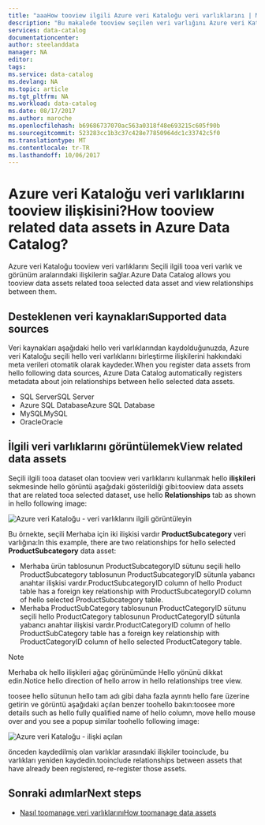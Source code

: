 ```yaml
---
title: "aaaHow tooview ilgili Azure veri Kataloğu veri varlıklarını | Microsoft Docs"
description: "Bu makalede tooview seçilen veri varlığını Azure veri Kataloğu'nda, veri varlıklarını nasıl ilişkilendirileceğini açıklar."
services: data-catalog
documentationcenter: 
author: steelanddata
manager: NA
editor: 
tags: 
ms.service: data-catalog
ms.devlang: NA
ms.topic: article
ms.tgt_pltfrm: NA
ms.workload: data-catalog
ms.date: 08/17/2017
ms.author: maroche
ms.openlocfilehash: b69686737070ac563a0318f48e693215c605f90b
ms.sourcegitcommit: 523283cc1b3c37c428e77850964dc1c33742c5f0
ms.translationtype: MT
ms.contentlocale: tr-TR
ms.lasthandoff: 10/06/2017
---
```

# <a name="how-tooview-related-data-assets-in-azure-data-catalog"></a><span data-ttu-id="cc332-103">Azure veri Kataloğu veri varlıklarını tooview ilişkisini?</span><span class="sxs-lookup"><span data-stu-id="cc332-103">How tooview related data assets in Azure Data Catalog?</span></span>
<span data-ttu-id="cc332-104">Azure veri Kataloğu tooview veri varlıklarını Seçili ilgili tooa veri varlık ve görünüm aralarındaki ilişkilerin sağlar.</span><span class="sxs-lookup"><span data-stu-id="cc332-104">Azure Data Catalog allows you tooview data assets related tooa selected data asset and view relationships between them.</span></span> 

## <a name="supported-data-sources"></a><span data-ttu-id="cc332-105">Desteklenen veri kaynakları</span><span class="sxs-lookup"><span data-stu-id="cc332-105">Supported data sources</span></span> 
<span data-ttu-id="cc332-106">Veri kaynakları aşağıdaki hello veri varlıklarından kaydolduğunuzda, Azure veri Kataloğu seçili hello veri varlıklarını birleştirme ilişkilerini hakkındaki meta verileri otomatik olarak kaydeder.</span><span class="sxs-lookup"><span data-stu-id="cc332-106">When you register data assets from hello following data sources, Azure Data Catalog automatically registers metadata about join relationships between hello selected data assets.</span></span> 

- <span data-ttu-id="cc332-107">SQL Server</span><span class="sxs-lookup"><span data-stu-id="cc332-107">SQL Server</span></span>
- <span data-ttu-id="cc332-108">Azure SQL Database</span><span class="sxs-lookup"><span data-stu-id="cc332-108">Azure SQL Database</span></span>
- <span data-ttu-id="cc332-109">MySQL</span><span class="sxs-lookup"><span data-stu-id="cc332-109">MySQL</span></span>
- <span data-ttu-id="cc332-110">Oracle</span><span class="sxs-lookup"><span data-stu-id="cc332-110">Oracle</span></span>

## <a name="view-related-data-assets"></a><span data-ttu-id="cc332-111">İlgili veri varlıklarını görüntülemek</span><span class="sxs-lookup"><span data-stu-id="cc332-111">View related data assets</span></span>
<span data-ttu-id="cc332-112">Seçili ilgili tooa dataset olan tooview veri varlıklarını kullanmak hello **ilişkileri** sekmesinde hello görüntü aşağıdaki gösterildiği gibi:</span><span class="sxs-lookup"><span data-stu-id="cc332-112">tooview data assets that are related tooa selected dataset, use hello **Relationships** tab as shown in hello following image:</span></span> 

![Azure veri Kataloğu - veri varlıklarını ilgili görüntüleyin](media\data-catalog-how-to-view-related-data-assets\relationships-tab.png)

<span data-ttu-id="cc332-114">Bu örnekte, seçili Merhaba için iki ilişkisi vardır **ProductSubcategory** veri varlığına:</span><span class="sxs-lookup"><span data-stu-id="cc332-114">In this example, there are two relationships for hello selected **ProductSubcategory** data asset:</span></span> 

- <span data-ttu-id="cc332-115">Merhaba ürün tablosunun ProductSubcategoryID sütunu seçili hello ProductSubcategory tablosunun ProductSubcategoryID sütunla yabancı anahtar ilişkisi vardır.</span><span class="sxs-lookup"><span data-stu-id="cc332-115">ProductSubcategoryID column of hello Product table has a foreign key relationship with ProductSubcategoryID column of hello selected ProductSubcategory table.</span></span> 
- <span data-ttu-id="cc332-116">Merhaba ProductSubCategory tablosunun ProductCategoryID sütunu seçili hello ProductCategory tablosunun ProductCategoryID sütunla yabancı anahtar ilişkisi vardır.</span><span class="sxs-lookup"><span data-stu-id="cc332-116">ProductCategoryID column of hello ProductSubCategory table has a foreign key relationship with ProductCategoryID column of hello selected ProductCategory table.</span></span>

> [!NOTE]
> <span data-ttu-id="cc332-117">Merhaba ok hello ilişkileri ağaç görünümünde Hello yönünü dikkat edin.</span><span class="sxs-lookup"><span data-stu-id="cc332-117">Notice hello direction of hello arrow in hello relationships tree view.</span></span>  

<span data-ttu-id="cc332-118">toosee hello sütunun hello tam adı gibi daha fazla ayrıntı hello fare üzerine getirin ve görüntü aşağıdaki açılan benzer toohello bakın:</span><span class="sxs-lookup"><span data-stu-id="cc332-118">toosee more details such as hello fully qualified name of hello column, move hello mouse over and you see a popup similar toohello following image:</span></span> 

![Azure veri Kataloğu - ilişki açılan](media\data-catalog-how-to-view-related-data-assets\relationship-popup.png)

<span data-ttu-id="cc332-120">önceden kaydedilmiş olan varlıklar arasındaki ilişkiler tooinclude, bu varlıkları yeniden kaydedin.</span><span class="sxs-lookup"><span data-stu-id="cc332-120">tooinclude relationships between assets that have already been registered, re-register those assets.</span></span>

## <a name="next-steps"></a><span data-ttu-id="cc332-121">Sonraki adımlar</span><span class="sxs-lookup"><span data-stu-id="cc332-121">Next steps</span></span>
- [<span data-ttu-id="cc332-122">Nasıl toomanage veri varlıklarını</span><span class="sxs-lookup"><span data-stu-id="cc332-122">How toomanage data assets</span></span>](data-catalog-how-to-manage.md)
